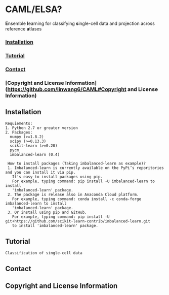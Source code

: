 # CAML/ELSA?
**E**nsemble **l**earning for classifying **s**ingle-cell data and projection across reference **a**tlases

### [Installation](https://github.com/linwang6/CAML#Installation)
### [Tutorial](https://github.com/linwang6/CAML#Tutorial)
### [Contact](https://github.com/linwang6/CAML#Contact)
### [Copyright and License Information](https://github.com/linwang6/CAML#Copyright and License Information)


## Installation
    Requiements:
    1. Python 2.7 or greater version
    2. Packages:
      numpy (>=1.8.2)
      scipy (>=0.13.3)
      scikit-learn (>=0.20) 
      pycm
      imbalanced-learn (0.4)
      
     How to install packages (Taking imbalanced-learn as example)?
     1. Imbalanced-learn is currently available on the PyPi’s reporitories and you can install it via pip. 
       It's easy to install packages using pip.
       For example, typing command: pip install -U imbalanced-learn to install 
       'imbalanced-learn' package.
     2. The package is release also in Anaconda Cloud platform.
       For example, typing command: conda install -c conda-forge imbalanced-learn to install 
       'imbalanced-learn' package.
     3. Or install using pip and GitHub.
       For example, typing command: pip install -U git+https://github.com/scikit-learn-contrib/imbalanced-learn.git 
       to install 'imbalanced-learn' package.
     
     
## Tutorial
    Classification of single-cell data
     
    
    
## Contact
    
    
    
## Copyright and License Information


